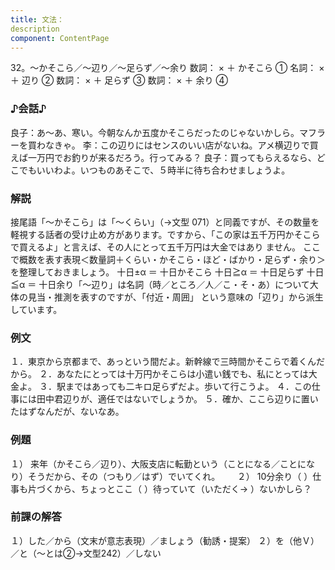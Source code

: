 ```yaml
---
title: 文法：
description
component: ContentPage
---
```



32。～かそこら／～辺り／～足らず／～余り
数詞： × ＋ かそこら ①
名詞： × ＋ 辺り ②
数詞： × ＋ 足らず ③
数詞： × ＋ 余り ④

### ♪会話♪
良子：あ～あ、寒い。今朝なんか五度かそこらだったのじゃないかしら。マフラーを買わなきゃ。
李：この辺りにはセンスのいい店がないね。アメ横辺りで買えば一万円でお釣りが来るだろう。行ってみる？
良子：買ってもらえるなら、どこでもいいわよ。いつものあそこで、５時半に待ち合わせましょうよ。

### 解説
接尾語「～かそこら」は「～くらい」（→文型 071）と同義ですが、その数量を軽視する話者の受け止め方があります。ですから、「この家は五千万円かそこらで買えるよ」と言えば、その人にとって五千万円は大金ではあり ません。
ここで概数を表す表現＜数量詞＋くらい・かそこら・ほど・ばかり・足らず・余り＞を整理しておきましょう。 十日±α ＝ 十日かそこら 十日≧α ＝ 十日足らず 十日≦α ＝ 十日余り「～辺り」は名詞（時／ところ／人／こ・そ・あ）について大体の見当・推測を表すのですが、「付近・周囲」 という意味の「辺り」から派生しています。

### 例文
１．東京から京都まで、あっという間だよ。新幹線で三時間かそこらで着くんだから。
２．あなたにとっては十万円かそこらは小遣い銭でも、私にとっては大金よ。
３．駅まではあっても二キロ足らずだよ。歩いて行こうよ。
４．この仕事には田中君辺りが、適任ではないでしょうか。
５．確か、ここら辺りに置いたはずなんだが、ないなあ。

 ### 例題
１） 来年（かそこら／辺り）、大阪支店に転勤という（ことになる／ことになり）そうだから、その（つもり／はず）でいてくれ。      
２） 10分余り（ ）仕事も片づくから、ちょっとここ（ ）待っていて（いただく→ ）ないかしら？

### 前課の解答
１）した／から（文末が意志表現）／ましょう（勧誘・提案）
２）を（他Ｖ）／と（～とは②→文型242）／しない
